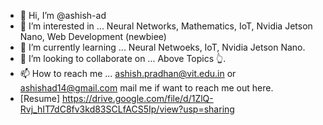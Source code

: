 - 👋 Hi, I’m @ashish-ad
- 👀 I’m interested in ... Neural Networks, Mathematics, IoT, Nvidia Jetson Nano, Web Development (newbiee)
- 🌱 I’m currently learning ... Neural Netwoeks, IoT, Nvidia Jetson Nano.
- 💞️ I’m looking to collaborate on ... Above Topics 👆.
- 📫 How to reach me ... ashish.pradhan@vit.edu.in or ashishad14@gmail.com mail me if want to reach me out here.
- [Resume] https://drive.google.com/file/d/1ZlQ-Rvj_hIT7dC8fv3kd83SCLfACS5Ip/view?usp=sharing
<!---
ashish-ad/ashish-ad is a ✨ special ✨ repository because its `README.md` (this file) appears on your GitHub profile.
You can click the Preview link to take a look at your changes.
--->
